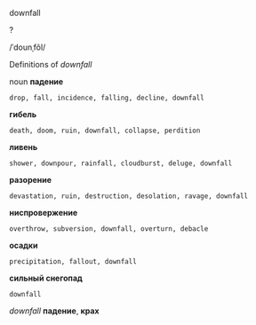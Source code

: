 downfall

?

/ˈdounˌfôl/

Definitions of _downfall_

noun
**падение**

    drop, fall, incidence, falling, decline, downfall
**гибель**

    death, doom, ruin, downfall, collapse, perdition
**ливень**

    shower, downpour, rainfall, cloudburst, deluge, downfall
**разорение**

    devastation, ruin, destruction, desolation, ravage, downfall
**ниспровержение**

    overthrow, subversion, downfall, overturn, debacle
**осадки**

    precipitation, fallout, downfall
**сильный снегопад**

    downfall

_downfall_
**падение**, **крах**
